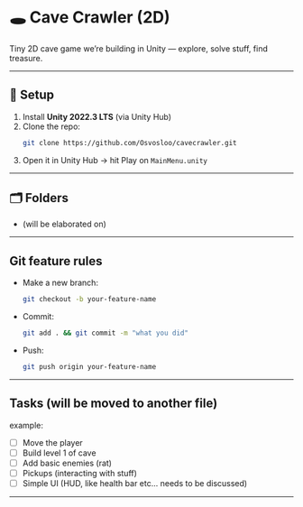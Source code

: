 # 🕳️ Cave Crawler (2D)

Tiny 2D cave game we’re building in Unity — explore, solve stuff, find treasure.

---

## 🔧 Setup

1. Install **Unity 2022.3 LTS** (via Unity Hub)
2. Clone the repo:
   ```bash
   git clone https://github.com/Osvosloo/cavecrawler.git
   ```
3. Open it in Unity Hub → hit Play on `MainMenu.unity`

---

## 🗂️ Folders 

- (will be elaborated on)
---

## Git feature rules

- Make a new branch:
  ```bash
  git checkout -b your-feature-name
  ```
- Commit:
  ```bash
  git add . && git commit -m "what you did"
  ```
- Push:
  ```bash
  git push origin your-feature-name
  ```

---

## Tasks (will be moved to another file)
example:

- [ ] Move the player
- [ ] Build level 1 of cave
- [ ] Add basic enemies (rat)
- [ ] Pickups (interacting with stuff)
- [ ] Simple UI (HUD, like health bar etc... needs to be discussed)
---